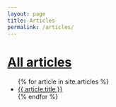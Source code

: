 ```yaml
---
layout: page
title: Articles
permalink: /articles/
---
```

<h1><a href="#">All articles</a></h1>

<ul>
{% for article in site.articles %}
  <li>
    <a href="{{ article.url }}">
      {{ article.title }}
    </a>
  </li>
{% endfor %}
</ul>